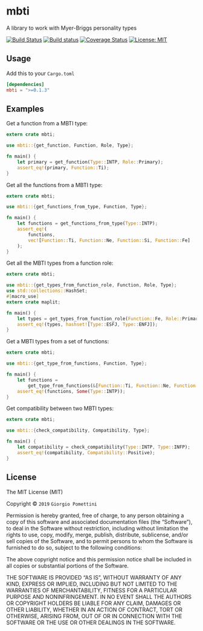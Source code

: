 # mbti

A library to work with Myer-Briggs personality types

[![Build Status](https://travis-ci.org/Pomettini/mbti.svg?branch=master)](https://travis-ci.org/Pomettini/mbti)
[![Build status](https://ci.appveyor.com/api/projects/status/2aq98uydgbamd12t?svg=true)](https://ci.appveyor.com/project/Pomettini/mbti)
[![Coverage Status](https://coveralls.io/repos/github/Pomettini/mbti/badge.svg?branch=master)](https://coveralls.io/github/Pomettini/mbti?branch=master)
[![License: MIT](https://img.shields.io/badge/License-MIT-yellow.svg)](https://opensource.org/licenses/MIT)

## Usage

Add this to your `Cargo.toml`

```toml
[dependencies]
mbti = ">=0.1.3"
```

## Examples

Get a function from a MBTI type:

```rust
extern crate mbti;

use mbti::{get_function, Function, Role, Type};

fn main() {
    let primary = get_function(Type::INTP, Role::Primary);
    assert_eq!(primary, Function::Ti);
}

```

Get all the functions from a MBTI type:

```rust
extern crate mbti;

use mbti::{get_functions_from_type, Function, Type};

fn main() {
    let functions = get_functions_from_type(Type::INTP);
    assert_eq!(
        functions,
        vec![Function::Ti, Function::Ne, Function::Si, Function::Fe]
    );
}
```

Get all the MBTI types from a function role:

```rust
extern crate mbti;

use mbti::{get_types_from_function_role, Function, Role, Type};
use std::collections::HashSet;
#[macro_use]
extern crate maplit;

fn main() {
    let types = get_types_from_function_role(Function::Fe, Role::Primary);
    assert_eq!(types, hashset![Type::ESFJ, Type::ENFJ]);
}

```

Get a MBTI types from a set of functions:

```rust
extern crate mbti;

use mbti::{get_type_from_functions, Function, Type};

fn main() {
    let functions =
        get_type_from_functions(&[Function::Ti, Function::Ne, Function::Si, Function::Fe]);
    assert_eq!(functions, Some(Type::INTP));
}
```

Get compatibility between two MBTI types:

```rust
extern crate mbti;

use mbti::{check_compatibility, Compatibility, Type};

fn main() {
    let compatibility = check_compatibility(Type::INTP, Type::INFP);
    assert_eq!(compatibility, Compatibility::Positive);
}

```

## License

The MIT License (MIT)

Copyright © `2019` `Giorgio Pomettini`

Permission is hereby granted, free of charge, to any person
obtaining a copy of this software and associated documentation
files (the “Software”), to deal in the Software without
restriction, including without limitation the rights to use,
copy, modify, merge, publish, distribute, sublicense, and/or sell
copies of the Software, and to permit persons to whom the
Software is furnished to do so, subject to the following
conditions:

The above copyright notice and this permission notice shall be
included in all copies or substantial portions of the Software.

THE SOFTWARE IS PROVIDED “AS IS”, WITHOUT WARRANTY OF ANY KIND,
EXPRESS OR IMPLIED, INCLUDING BUT NOT LIMITED TO THE WARRANTIES
OF MERCHANTABILITY, FITNESS FOR A PARTICULAR PURPOSE AND
NONINFRINGEMENT. IN NO EVENT SHALL THE AUTHORS OR COPYRIGHT
HOLDERS BE LIABLE FOR ANY CLAIM, DAMAGES OR OTHER LIABILITY,
WHETHER IN AN ACTION OF CONTRACT, TORT OR OTHERWISE, ARISING
FROM, OUT OF OR IN CONNECTION WITH THE SOFTWARE OR THE USE OR
OTHER DEALINGS IN THE SOFTWARE.

